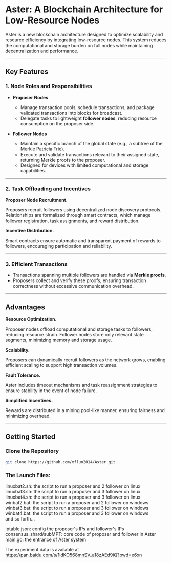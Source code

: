 # Aster: A Blockchain Architecture for Low-Resource Nodes  

Aster is a new blockchain architecture designed to optimize scalability and resource efficiency by integrating low-resource nodes. This system reduces the computational and storage burden on full nodes while maintaining decentralization and performance.

---

## **Key Features**  

### 1. **Node Roles and Responsibilities**  
- **Proposer Nodes**  
  - Manage transaction pools, schedule transactions, and package validated transactions into blocks for broadcast.  
  - Delegate tasks to lightweight **follower nodes**, reducing resource consumption on the proposer side.  

- **Follower Nodes**  
  - Maintain a specific branch of the global state (e.g., a subtree of the Merkle Patricia Trie).  
  - Execute and validate transactions relevant to their assigned state, returning Merkle proofs to the proposer.  
  - Designed for devices with limited computational and storage capabilities.  

---

### 2. **Task Offloading and Incentives**  

**Proposer Node Recruitment.** 

Proposers recruit followers using decentralized node discovery protocols. Relationships are formalized through smart contracts, which manage follower registration, task assignments, and reward distribution.  

**Incentive Distribution.** 

Smart contracts ensure automatic and transparent payment of rewards to followers, encouraging participation and reliability.  

---

### 3. **Efficient Transactions**  
- Transactions spanning multiple followers are handled via **Merkle proofs**.  
- Proposers collect and verify these proofs, ensuring transaction correctness without excessive communication overhead.  

---

## **Advantages**  

**Resource Optimization.** 

Proposer nodes offload computational and storage tasks to followers, reducing resource strain. Follower nodes store only relevant state segments, minimizing memory and storage usage.  

**Scalability.** 

Proposers can dynamically recruit followers as the network grows, enabling efficient scaling to support high transaction volumes.  

**Fault Tolerance.** 

Aster includes timeout mechanisms and task reassignment strategies to ensure stability in the event of node failure.  

**Simplified Incentives.** 

Rewards are distributed in a mining pool-like manner, ensuring fairness and minimizing overhead.  

---

## **Getting Started**  

### **Clone the Repository**  
```bash  
git clone https://github.com/xfluo2014/Aster.git  
```




### **The Launch Files:**

linuxbat2.sh: the script to run a proposer and 2 follower on linux<br>
linuxbat3.sh: the script to run a proposer and 3 follower on linux<br>
linuxbat4.sh: the script to run a proposer and 3 follower on linux<br>
winbat2.bat: the script to run a proposer and 2 follower on windows<br>
winbat3.bat: the script to run a proposer and 3 follower on windows<br>
winbat4.bat: the script to run a proposer and 3 follower on windows<br>
and so forth...<br>

iptable.json: config the proposer's IPs and follower's IPs<br>
consensus_shard/subMPT: core code of proposer and follower in Aster<br>
main.go: the entrance of Aster system<br>


The experiment data is available at https://pan.baidu.com/s/1idKO568mnSV_a18zAEd9iQ?pwd=e6xn
